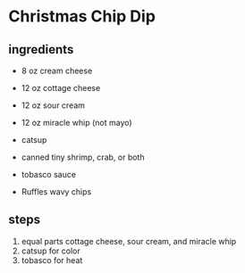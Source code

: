 # Christmas Chip Dip

## ingredients
* 8 oz cream cheese
* 12 oz cottage cheese
* 12 oz sour cream
* 12 oz miracle whip (not mayo)
* catsup
* canned tiny shrimp, crab, or both
* tobasco sauce

* Ruffles wavy chips

## steps  
1. equal parts cottage cheese, sour cream, and miracle whip
2. catsup for color
3. tobasco for heat
